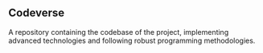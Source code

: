 ## Codeverse
A repository containing the codebase of the project, implementing advanced technologies and following robust programming methodologies.
